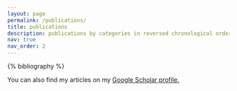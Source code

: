 ```yaml
---
layout: page
permalink: /publications/
title: publications
description: publications by categories in reversed chronological order. generated by jekyll-scholar.
nav: true
nav_order: 2
---
```


<!-- _pages/publications.md -->
<div class="publications">

{% bibliography %}

</div>
You can also find my articles on my <u><a href="{{https://scholar.google.com/citations?user=3Pb203IAAAAJ}}">Google Scholar</a> profile.</u>


<!-- 
## Conference Proceedings

Rahman, M. M.\*, **Islam, M. S.\***, Laskar, M. T. R., Hossain, M. A., & Kamal, A. R. M. (2023). "Multihop Factual Claim Verification Using Natural Language Prompts." <i>Proceedings of the Canadian Conference on Artificial Intelligence, 2023.</i> Full text available at <a href="https://doi.org/10.21428/594757db.63abb0f0">PDF link</a>  

Ekram, Syed Mohammed Sartaj, Adham Arik Rahman, Md Sajid Altaf, **Mohammed Saidul Islam**, Mehrab Mustafy Rahman, Md Mezbaur Rahman, Md Azam Hossain, and Abu Raihan Mostofa Kamal. "BanglaRQA: A Benchmark Dataset for Under-resourced Bangla Language Reading Comprehension-based Question Answering with Diverse Question-Answer Types." <i>In Findings of the Association for Computational Linguistics: EMNLP 2022, pp. 2518-2532. 2022.</i> Full text available at <a href="https://aclanthology.org/2022.findings-emnlp.186/">PDF link</a>

Rahman, Md Mezbaur, Saadman Malik, **Mohammed Saidul Islam**, Fardin Saad, Md Azam Hossain, and Abu Raihan Mostofa Kamal. "An Efficient Approach to Automatic Tag Prediction from Movie Plot Synopses using Transformer-based Language Model." <i>In 2022 25th International Conference on Computer and Information Technology (ICCIT), pp. 501-505. IEEE, 2022.</i> Full text available at <a href="https://ieeexplore.ieee.org/abstract/document/10055349">PDF link</a>

Rabib, Hasnain Karim, Mostafa Galib, Takia Mosharref Nobo, Tanjila Alam Sathi, **Mohammed Saidul Islam**, Abu Raihan Mostofa Kamal, and Md Azam Hossain. "Gender-based Cyberbullying Detection for Under-resourced Bangla Language." <i>In 2022 12th International Conference on Electrical and Computer Engineering (ICECE), pp. 104-107. IEEE, 2022.</i> Full text available at <a href="https://ieeexplore.ieee.org/abstract/document/10088574">PDF link</a>


## Journal Articles

Islam, Mohammed Saidul, Iqram Hussain, Md Mezbaur Rahman, Se Jin Park, and Md Azam Hossain. "Explainable artificial intelligence model for stroke prediction using EEG signal." <i>Sensors 22, no. 24 (2022): 9859.</i> Full text available at <a href="https://www.mdpi.com/1424-8220/22/24/9859">PDF link</a>


## Preprints

Kabir, Mohsinul*, **Mohammed Saidul Islam\***, Md Tahmid Rahman Laskar, Mir Tafseer Nayeem, M. Saiful Bari, and Enamul Hoque. "Benllmeval: A comprehensive evaluation into the potentials and pitfalls of large language models on bengali nlp." <i>arXiv preprint arXiv:2309.13173 (2023).</i> Full text available at <a href="https://arxiv.org/abs/2309.13173">PDF link</a>

*Equal contribution

You can also find my articles on <u><a href="{{https://scholar.google.com/citations?user=3Pb203IAAAAJ}}">my Google Scholar profile</a>.</u> -->
